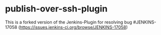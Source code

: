 publish-over-ssh-plugin
=======================
This is a forked version of the Jenkins-Plugin for resolving bug #JENKINS-17058 (https://issues.jenkins-ci.org/browse/JENKINS-17058)
